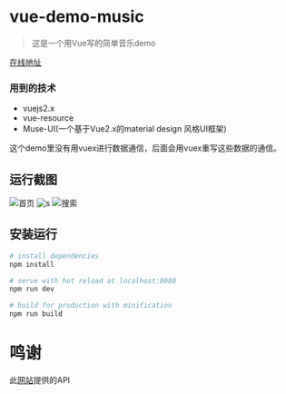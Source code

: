 # vue-demo-music

> 这是一个用Vue写的简单音乐demo

[在线地址](http://vuetest-001-site1.btempurl.com/)

### 用到的技术
- vuejs2.x
- vue-resource
- Muse-UI(一个基于Vue2.x的material design 风格UI框架)

这个demo里没有用vuex进行数据通信，后面会用vuex重写这些数据的通信。

## 运行截图

![首页](http://o8rhu247b.bkt.clouddn.com/home.png)
![s](http://o8rhu247b.bkt.clouddn.com/vue-demo-detail)
![搜索](http://o8rhu247b.bkt.clouddn.com/search_%E7%9C%8B%E5%9B%BE%E7%8E%8B.png)


## 安装运行

``` bash
# install dependencies
npm install

# serve with hot reload at localhost:8080
npm run dev

# build for production with minification
npm run build

```
# 鸣谢

此[网站](https://api.imjad.cn/)提供的API


